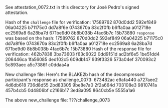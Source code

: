 See attestation_0072.txt in this directory for José Pedro's signed attestation.

Hash of the `challenge` file for verification:
        17589762 870d0dd2 592ef849 06a04225
        b71175c0 dd7a8f6e 0743670a 83c2f0fb
        b6ffa0aa a012718e ec2569a8 6a28ba7d
        671be9d0 8b8b038b 4fac6b7c 15b73880
`response` was based on the hash:
        17589762 870d0dd2 592ef849 06a04225
        b71175c0 dd7a8f6e 0743670a 83c2f0fb
        b6ffa0aa a012718e ec2569a8 6a28ba7d
        671be9d0 8b8b038b 4fac6b7c 15b73880
Hash of the response file for verification:
        462b7838 3ba73603 f63c6022 0dd9151d
        ad2bf6e5 1be51dd4 206446ca 1fa56085
        ded102c5 609db147 939f3326 573a04ef
        370093c2 5c893aec a5c7386f c0ddaa4a

New challenge file:
Here's the BLAKE2b hash of the decompressed participant's response as challenge_0073:
        673482ac e9afa440 a727aee2 4d6db618
        736d8d55 2bd83305 9be8e7a0 2f2a664d
        703108e3 9810741a 457b4cb5 0d4806bf
        c2166b17 3ed8a095 8640cb5e 5555a1a6

The above new_challenge file: ???/challenge_0073
